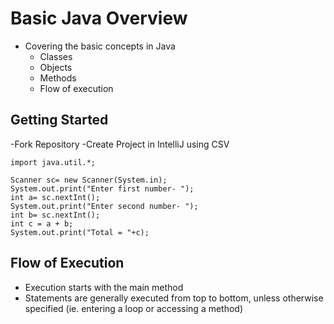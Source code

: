 # Basic Java Overview
  - Covering the basic concepts in Java
    - Classes
    - Objects
    - Methods
    - Flow of execution

  ## Getting Started
  -Fork Repository
  -Create Project in IntelliJ using CSV
  
    import java.util.*;
    
    Scanner sc= new Scanner(System.in);
    System.out.print("Enter first number- ");
    int a= sc.nextInt();
    System.out.print("Enter second number- ");
    int b= sc.nextInt();
    int c = a + b;
    System.out.print("Total = "+c);

## Flow of Execution
  - Execution starts with the main method
  - Statements are generally executed from top to bottom, unless otherwise specified (ie. entering a loop or accessing a method) 

